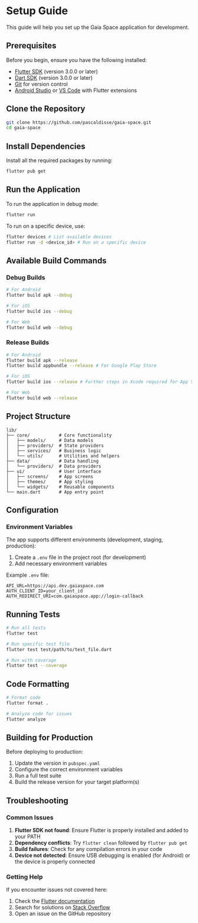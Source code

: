 # Setup Guide

This guide will help you set up the Gaia Space application for development.

## Prerequisites

Before you begin, ensure you have the following installed:

- [Flutter SDK](https://flutter.dev/docs/get-started/install) (version 3.0.0 or later)
- [Dart SDK](https://dart.dev/get-dart) (version 3.0.0 or later)
- [Git](https://git-scm.com/downloads) for version control
- [Android Studio](https://developer.android.com/studio) or [VS Code](https://code.visualstudio.com/) with Flutter extensions

## Clone the Repository

```bash
git clone https://github.com/pascaldisse/gaia-space.git
cd gaia-space
```

## Install Dependencies

Install all the required packages by running:

```bash
flutter pub get
```

## Run the Application

To run the application in debug mode:

```bash
flutter run
```

To run on a specific device, use:

```bash
flutter devices # List available devices
flutter run -d <device_id> # Run on a specific device
```

## Available Build Commands

### Debug Builds

```bash
# For Android
flutter build apk --debug

# For iOS
flutter build ios --debug

# For Web
flutter build web --debug
```

### Release Builds

```bash
# For Android
flutter build apk --release
flutter build appbundle --release # For Google Play Store

# For iOS
flutter build ios --release # Further steps in Xcode required for App Store

# For Web
flutter build web --release
```

## Project Structure

```
lib/
├── core/           # Core functionality
│   ├── models/     # Data models
│   ├── providers/  # State providers
│   ├── services/   # Business logic
│   └── utils/      # Utilities and helpers
├── data/           # Data handling
│   └── providers/  # Data providers
├── ui/             # User interface
│   ├── screens/    # App screens
│   ├── themes/     # App styling
│   └── widgets/    # Reusable components
└── main.dart       # App entry point
```

## Configuration

### Environment Variables

The app supports different environments (development, staging, production):

1. Create a `.env` file in the project root (for development)
2. Add necessary environment variables

Example `.env` file:

```
API_URL=https://api.dev.gaiaspace.com
AUTH_CLIENT_ID=your_client_id
AUTH_REDIRECT_URI=com.gaiaspace.app://login-callback
```

## Running Tests

```bash
# Run all tests
flutter test

# Run specific test file
flutter test test/path/to/test_file.dart

# Run with coverage
flutter test --coverage
```

## Code Formatting

```bash
# Format code
flutter format .

# Analyze code for issues
flutter analyze
```

## Building for Production

Before deploying to production:

1. Update the version in `pubspec.yaml`
2. Configure the correct environment variables
3. Run a full test suite
4. Build the release version for your target platform(s)

## Troubleshooting

### Common Issues

1. **Flutter SDK not found**: Ensure Flutter is properly installed and added to your PATH
2. **Dependency conflicts**: Try `flutter clean` followed by `flutter pub get`
3. **Build failures**: Check for any compilation errors in your code
4. **Device not detected**: Ensure USB debugging is enabled (for Android) or the device is properly connected

### Getting Help

If you encounter issues not covered here:

1. Check the [Flutter documentation](https://flutter.dev/docs)
2. Search for solutions on [Stack Overflow](https://stackoverflow.com/questions/tagged/flutter)
3. Open an issue on the GitHub repository